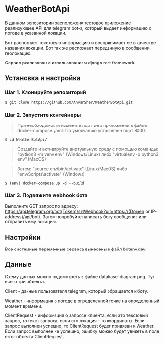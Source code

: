 # WeatherBotApi

В данном репозитории расположено тестовое приложение реализующее API для telegram bot-а,
который выдает информацию о погоде в указанной локации.

Бот распознает текстовую информацию и воспринимает ее в качестве названия локации.
Бот так же распознает переданную в сообщении геолокацию.

Сервис реализован с использованием django rest framework.

## Установка и настройка

### Шаг 1. Клонируйте репозиторий
```
$ git clone https://github.com/AnvarSher/WeatherBotApi.git
```

### Шаг 2. Запустите контейнеры

> При необходимости изменить порт web приложения в файле docker-compose.yaml. По умолчанию установлен порт 8000.

```
$ cd WeatherBotApi/
```
> Создайте и активируйте виртуальную среду с помощью команды: 
> "python3 -m venv env" (Windows/Linux) либо "virtualenv -p python3 env" (MacOS)

> Затем:
> "source env/bin/activate" (Linux/MacOS)  либо "env\Scripts\activate" (Windows)

```
$ (env) docker-compose up -d --build
```

### Шаг 3. Подвяжите webhook бота

Выполните GET запрос по адресу: https://api.telegram.org/bot(Token)/setWebhook?url=https://(Domen or IP-address)/api/bot/.
Затем попробуйте написать боту сообщение или отправить ему локацию.

## Настройки

Все системные переменные сервиса вынесены в файл botenv.dev.


## Данные

Cхему данных можно подсмотреть в файле database-diagram.png. Тут всего три объекта.

Client - данные пользователя telegram, который обращается к боту.

Weather - информация о погоде в определенной точке на определенный момент времени.

ClientRequest - информация о запросе клиента, если это текстовый запрос, то текст запроса,
если это локация - то координаты. 
Если запрос выполнен успешно, то ClientRequest будет привязан к Weather.
Если запрос выполнен не успешно, ошибку можно будет увидеть в поле error объекта ClientRequest.
